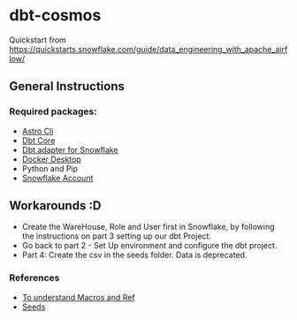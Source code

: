 # dbt-cosmos
Quickstart from https://quickstarts.snowflake.com/guide/data_engineering_with_apache_airflow/ 

## General Instructions
### Required packages:
- [Astro Cli](https://docs.astronomer.io/astro/cli/overview)
- [Dbt Core](https://docs.getdbt.com/docs/core/installation-overview)
- [Dbt adapter for Snowflake](https://docs.getdbt.com/docs/core/connect-data-platform/snowflake-setup)
- [Docker Desktop](https://docs.docker.com/desktop/)
- Python and Pip
- [Snowflake Account](https://signup.snowflake.com/)

## Workarounds :D
- Create the WareHouse, Role and User first in Snowflake, by following the instructions on part 3 setting up our dbt Project. 
- Go back to part 2 - Set Up environment and configure the dbt project. 
- Part 4: Create the csv in the seeds folder. Data is deprecated.

### References
- [To understand Macros and Ref](https://medium.com/@rasiksuhail/exploring-about-macros-ref-in-dbt-11bce7448c92) 
- [Seeds](https://www.youtube.com/watch?v=CWetaAaEdKw&ab_channel=KahanDataSolutions)
